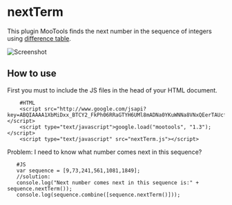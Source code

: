 nextTerm
========

This plugin MooTools finds the next number in the sequence of integers using [difference table](http://www.algebra.com/algebra/homework/Sequences-and-series/Sequences-and-series.faq.question.155130.html).

![Screenshot](http://farm3.static.flickr.com/2304/5747428033_259c271b02.jpg)

How to use
----------

First you must to include the JS files in the head of your HTML document.

        #HTML
        <script src="http://www.google.com/jsapi?key=ABQIAAAA1XbMiDxx_BTCY2_FkPh06RRaGTYH6UMl8mADNa0YKuWNNa8VNxQEerTAUcfkyrr6OwBovxn7TDAH5Q"></script>
        <script type="text/javascript">google.load("mootools", "1.3");</script>
        <script type="text/javascript" src="nextTerm.js"></script>


Problem: I need to know what number comes next in this sequence?

       #JS
       var sequence = [9,73,241,561,1081,1849];
       //solution:
       console.log("Next number comes next in this sequence is:" + sequence.nextTerm());
       console.log(sequence.combine([sequence.nextTerm()]));
       